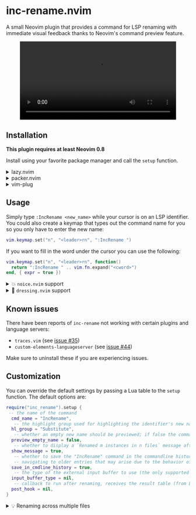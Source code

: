 # inc-rename.nvim

A small Neovim plugin that provides a command for LSP renaming with immediate visual
feedback thanks to Neovim's command preview feature.

<div align="center">
<video src="https://user-images.githubusercontent.com/40792180/197186202-d848ba0c-7d3b-4e01-8e99-36ad7d884308.mp4" width="85%">
</div>

## Installation
**This plugin requires at least Neovim 0.8**

Install using your favorite package manager and call the `setup` function.
<details>
    <summary>lazy.nvim</summary>

```lua
{
  "smjonas/inc-rename.nvim",
  config = function()
    require("inc_rename").setup()
  end,
}
```
</details>

<details>
    <summary>packer.nvim</summary>

```lua
use {
  "smjonas/inc-rename.nvim",
  config = function()
    require("inc_rename").setup()
  end,
}
```
</details>

<details>
    <summary>vim-plug</summary>

```vim
Plug 'smjonas/inc-rename.nvim'
```
Somewhere in your init.lua, you will need to call the setup function:
```lua
require("inc_rename").setup()
```
</details>

## Usage
Simply type `:IncRename <new_name>` while your cursor is on an LSP identifier.
You could also create a keymap that types out the command name for you so you only have to
enter the new name:
```lua
vim.keymap.set("n", "<leader>rn", ":IncRename ")
```
If you want to fill in the word under the cursor you can use the following:
```lua
vim.keymap.set("n", "<leader>rn", function()
  return ":IncRename " .. vim.fn.expand("<cword>")
end, { expr = true })
```

<details>
<summary>💥 <code>noice.nvim</code> support</summary>

</br>If you are using [noice.nvim](https://github.com/folke/noice.nvim), you can enable the `inc_rename` preset like this:

```lua
require("noice").setup {
  presets = { inc_rename = true }
}
```

Then simply type the `:IncRename` command (or use the keymap mentioned above).
<div align="center">
<img src="https://user-images.githubusercontent.com/40792180/197182365-31657338-2b17-4996-86b4-002b4c2d837e.png">
</div>
</br>
</details>

<details>
<summary>&#127800; <code>dressing.nvim</code> support</summary>

</br>If you are using [dressing.nvim](https://github.com/stevearc/dressing.nvim),
set the `input_buffer_type` option to `"dressing"`:
```lua
require("inc_rename").setup {
  input_buffer_type = "dressing",
}
```

Then simply type the `:IncRename` command and the new name you enter will automatically be updated in the input buffer as you type.

The result should look something like this:
<div align="center">
<img src="https://user-images.githubusercontent.com/40792180/188309667-0d7e8086-ae48-4a25-8b01-df11d229b8c6.png">
</div>
</br>

> :bulb: Tip - try these `dressing.nvim` settings to position the input box above the
> cursor to not cover the word being renamed (thank you
> [@RaafatTurki](https://github.com/RaafatTurki) for the suggestion!):
```lua
require("dressing").setup {
  input = {
    override = function(conf)
      conf.col = -1
      conf.row = 0
      return conf
    end,
  },
}
```

</details>

## Known issues
There have been reports of `inc-rename` not working with certain plugins and language servers:
- `traces.vim` (see [issue #35](https://github.com/smjonas/inc-rename.nvim/issues/35))
- `custom-elements-languageserver` (see [issue #44](https://github.com/smjonas/inc-rename.nvim/issues/44))

Make sure to uninstall these if you are experiencing issues.

## Customization
You can override the default settings by passing a Lua table to the `setup` function.
The default options are:
```lua
require("inc_rename").setup {
 -- the name of the command
  cmd_name = "IncRename",
   -- the highlight group used for highlighting the identifier's new name
  hl_group = "Substitute",
   -- whether an empty new name should be previewed; if false the command preview will be cancelled instead
  preview_empty_name = false,
   -- whether to display a `Renamed m instances in n files` message after a rename operation
  show_message = true,
   -- whether to save the "IncRename" command in the commandline history (set to false to prevent issues with
   -- navigating to older entries that may arise due to the behavior of command preview)
  save_in_cmdline_history = true,
   -- the type of the external input buffer to use (the only supported value is currently "dressing")
  input_buffer_type = nil,
   -- callback to run after renaming, receives the result table (from LSP handler) as an argument
  post_hook = nil,
}
```

<details>
    <summary>💡 Renaming across multiple files</summary>

</br>When renaming across multiple files, make sure to save all affected buffers with
`:wa`. If the Nvim option `inccommand` is set to `split` (`:set inccommand=split`),
a buffer with information about all identifiers to be renamed will be shown as you type.

Here is an example of how this could look like:
<div align="center">
<img src="https://github.com/smjonas/inc-rename.nvim/assets/40792180/36cf0324-09a1-4b3b-8561-ffe3626d52b1">
</div>

</details>

<!-- vim: set ft=markdown: -->